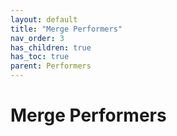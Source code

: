 ```yaml
---
layout: default
title: "Merge Performers"
nav_order: 3
has_children: true
has_toc: true
parent: Performers
---
```


# Merge Performers
